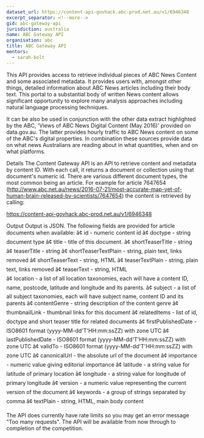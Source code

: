 ```yaml
---
dataset_url: https://content-api-govhack.abc-prod.net.au/v1/6946348
excerpt_separator: <!--more-->
gid: abc-gateway-api
jurisdiction: australia
name: ABC Gateway API
organisation: abc
title: ABC Gateway API
mentors:
  - sarah-bolt
---
```


This API provides access to retrieve individual pieces of ABC News Content and some associated metadata.  It provides users with, amongst other things, detailed information about ABC News articles including their body text.  This portal to a substantial body of written News content allows significant opportunity to explore many analysis approaches including natural language processing techniques.  

<!--more-->

It can be also be used in conjunction with the other data extract highlighted by the ABC, 'Views of ABC News Digital Content (May 2016)' provided on data.gov.au.  The latter provides hourly traffic to ABC News content on some of the ABC's digital properties.  In combination these sources provide data on what news Australians are reading about in what quantities, when and on what platforms. 

Details
The Content Gateway API is an API to retrieve content and metadata by content ID.  With each call, it returns a document or collection using that document's numeric id.  There are various different document types, the most common being an article.  For example for article 7647654 (http://www.abc.net.au/news/2016-07-21/most-accurate-map-yet-of-human-brain-released-by-scientists/7647654) the content is retrieved by calling:

https://content-api-govhack.abc-prod.net.au/v1/6946348

Output
Output is JSON.  The following fields are provided for article documents when available:
â¢	id -  numeric content id
â¢	doctype - string document type
â¢	title - title of this document.
â¢	shortTeaserTitle - string
â¢	teaserTitle - string
â¢	shortTeaserTextPlain - string, plain text, links removed
â¢	shortTeaserText - string, HTML 
â¢	teaserTextPlain - string, plain text, links removed
â¢	teaserText - string, HTML  
â¢	location - a list of all location taxonomies, each will have a content ID, name, postcode, latitude and longitude and its parents.
â¢	subject - a list of all subject taxonomies, each will have subject name, content ID and its parents
â¢	contentGenre - string description of the content genre
â¢	thumbnailLink - thumbnail links for this document
â¢	relatedItems - list of id, doctype and short teaser title for related documents
â¢	firstPublishedDate - ISO8601 format (yyyy-MM-dd'T'HH:mm:ssZZ) with zone UTC
â¢	lastPublishedDate - ISO8601 format (yyyy-MM-dd'T'HH:mm:ssZZ) with zone UTC
â¢	validTo - ISO8601 format (yyyy-MM-dd'T'HH:mm:ssZZ) with zone UTC
â¢	canonicalUrl - the absolute url of the document
â¢	importance - numeric value giving editorial importance
â¢	latitude - a string value for latitude of primary location
â¢	longitude - a string value for longitude of primary longitude
â¢	version - a numeric value representing the current version of the document
â¢	keywords - a group of strings separated by comma
â¢	textPlain - string, HTML, main body content

The API does currently have rate limits so you may get an error message "Too many requests".  The API will be available from now through to completion of the competition.